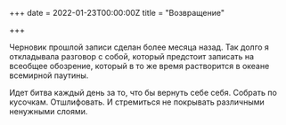 +++
date = 2022-01-23T00:00:00Z
title = "Возвращение"

+++

Черновик прошлой записи сделан более месяца назад.
Так долго я откладывала разговор с собой, который предстоит записать на всеобщее обозрение, который в то же время растворится в океане всемирной паутины.

Идет битва каждый день за то, что бы вернуть себе себя.
Собрать по кусочкам.
Отшлифовать.
И стремиться не покрывать различными ненужными слоями.
